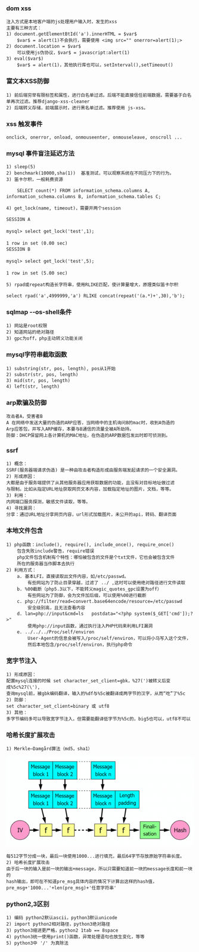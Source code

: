 ### dom xss
	注入方式是本地客户端的js处理用户输入时，发生的xss
	主要有三种方式：
	1) document.getElementBtId('a').innerHTML = $var$
		$var$ = alert(1)不会执行，需要使用 <img src="" onerror=alert(1);>
	2) document.location = $var$
		可以使用js伪协议，$var$ = javascript:alert(1)
	3) eval($var$)
		$var$ = alert(1)，其他执行库也可以，setInterval(),setTimeout()

### 富文本XSS防御
	1) 前后端穷举有限标签和属性，进行白名单过滤。后端不能直接信任前端数据，需要基于白名单再次过滤。推荐django-xss-cleaner
	2) 后端转义存储，前端展示时，进行黑名单过滤。推荐使用 js-xss。
	
### xss 触发事件
	onclick, onerror, onload, onmouseenter, onmouseleave, onscroll ...

### mysql 事件盲注延迟方法
	1) sleep(5)
	2) benchmark(10000,sha(1))  基准测试，可以观察系统在不同压力下的行为。
	3) 笛卡尔积，一般耗费资源
```
	SELECT count(*) FROM information_schema.columns A, information_schema.columns B, information_schema.tables C;
```
	4) get_lock(name, timeout)，需要开两个session
```
SESSION A

mysql> select get_lock('test',1);

1 row in set (0.00 sec)
SESSION B

mysql> select get_lock('test',5);

1 row in set (5.00 sec)
```
	5) rpad或repeat构造长字符串，使用RLIKE匹配，使计算量增大，原理类似笛卡尔积
```
select rpad('a',4999999,'a') RLIKE concat(repeat('(a.*)+',30),'b');
```
	
### sqlmap --os-shell条件
	1) 网站是root权限
	2) 知道网站的绝对路径
	3) gpc为off，php主动转义功能关闭

### mysql字符串截取函数
	1) substring(str, pos, length), pos从1开始
	2) substr(str, pos, length)
	3) mid(str, pos, length)
	4) left(str, length)

### arp欺骗及防御
	攻击者A，受害者B
	A 在网络中发送大量的伪造的ARP应答，当网络中的主机询问B的mac时，收到A伪造的
	Arp应答包，并写入ARP缓存，本要与B通信的流量全被A所劫持。
	防御：DHCP保留网上各计算机的MAC地址，在伪造的ARP数据包发出时即可侦测到。

### ssrf
	1) 概念：
	SSRF(服务器端请求伪造) 是一种由攻击者构造形成由服务端发起请求的一个安全漏洞。
	2) 形成原因：
	大都是由于服务端提供了从其他服务器应用获取数据的功能，且没有对目标地址做过滤
	与限制。比如从指定URL地址获取网页文本内容，加载指定地址的图片，文档，等等。
	3) 利用：
	内网端口服务探测，敏感文件读取，等等。
	4) 寻找漏洞：
	分享：通过URL地址分享网页内容，url形式加载图片，未公开的api，转码、翻译页面

### 本地文件包含
	1) php函数：include(), require(), include_once(), require_once()
		包含失败include警告，require错误
		php文件包含机制有个特性：哪怕被包含的文件是个txt文件，它也会被包含文件
		所在的服务器当作脚本去执行
	2) 利用方式：
		a. 基本LFI，直接读取出文件内容，如/etc/passwd。
			有些网站为了防止目录穿越，过滤了 ../ ,这时可以使用绝对路径进行文件读取
		b. %00截断（php5.3以下，不能转义magic_quotes_gpc设置为off）
			有些网站为了防御，会为文件加后缀，可以使用%00进行截断
		c. php://filter/read=convert.base64encode/resource=/etc/passwd
			安全级别高，且无法查看内容
		d. lan=php://input&cmd=ls	postdata="<?php system($_GET['cmd']);?>"
			使用php://input函数，通过执行注入PHP代码来利用LFI漏洞
		e. ../../../Proc/self/environ
			User-Agent的信息会被写入/proc/self/environ，可以将小马写入这个文件，
			然后本地包含/proc/self/environ，执行php命令

### 宽字节注入
	1) 形成原因：
	配置mysql连接的时候 set character_set_client=gbk，%27(')被转义后变成%5c%27(\'),
	查询mysql前，被gbk编码翻译，输入的%df与%5c被翻译成两字节的汉字，从而“吃”了%5c
	2) 防御：
	set character_set_client=binary 或 utf8
	3) 其他：
	多字节编码多可以导致宽字节注入，但需要能翻译低字节为%5c的，big5也可以，utf8不可以
### 哈希长度扩展攻击
	1) Merkle–Damgård算法（md5，sha1）
![](https://github.com/cckuailong/Interview/blob/master/images/hash.png)

	每512字节分成一块，最后一块使用1000...进行填充，最后64字节存放原始字符串长度。
	2) 哈希长度扩展攻击
	由于后一块的输入是前一块的输出+message，所以只需要知道前一块的message长度和前一块的
	hash输出，即可在不知道pre_msg具体内容的情况下计算出这样的hash值，
	pre_msg+'1000...'+len(pre_msg)+'任意字符串'
### python2,3区别
	1) 编码 python2默认ascii，python3默认unicode
	2) import python2相对路径，python3绝对路径
	3) python3缩进更严格，python2 1tab == 8space
	4) python3统一使用print()函数，异常处理语句也放生变化，等等
	5) python3中 '/' 为真除法
